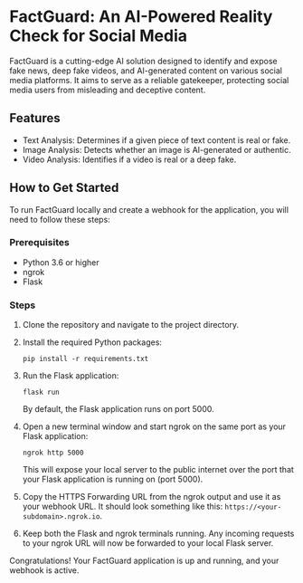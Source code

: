 # FactGuard: An AI-Powered Reality Check for Social Media

FactGuard is a cutting-edge AI solution designed to identify and expose fake news, deep fake videos, and AI-generated content on various social media platforms. It aims to serve as a reliable gatekeeper, protecting social media users from misleading and deceptive content.

## Features
- Text Analysis: Determines if a given piece of text content is real or fake.
- Image Analysis: Detects whether an image is AI-generated or authentic.
- Video Analysis: Identifies if a video is real or a deep fake.

## How to Get Started
To run FactGuard locally and create a webhook for the application, you will need to follow these steps:

### Prerequisites
- Python 3.6 or higher
- ngrok
- Flask

### Steps
1. Clone the repository and navigate to the project directory.
2. Install the required Python packages: 
    ```
    pip install -r requirements.txt
    ```
3. Run the Flask application:
    ```
    flask run
    ```
    By default, the Flask application runs on port 5000.

4. Open a new terminal window and start ngrok on the same port as your Flask application:
    ```
    ngrok http 5000
    ```
    This will expose your local server to the public internet over the port that your Flask application is running on (port 5000). 

5. Copy the HTTPS Forwarding URL from the ngrok output and use it as your webhook URL. It should look something like this: `https://<your-subdomain>.ngrok.io`.

6. Keep both the Flask and ngrok terminals running. Any incoming requests to your ngrok URL will now be forwarded to your local Flask server.

Congratulations! Your FactGuard application is up and running, and your webhook is active.
